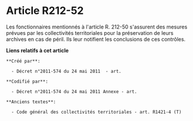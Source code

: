 # Article R212-52

Les fonctionnaires mentionnés à l'article R. 212-50 s'assurent des mesures prévues par les collectivités territoriales pour
la préservation de leurs archives en cas de péril. Ils leur notifient les conclusions de ces contrôles.

**Liens relatifs à cet article**

	**Créé par**:

	  - Décret n°2011-574 du 24 mai 2011  - art.

	**Codifié par**:

	  - Décret n°2011-574 du 24 mai 2011 Annexe - art.

	**Anciens textes**:

	  - Code général des collectivités territoriales - art. R1421-4 (T)
